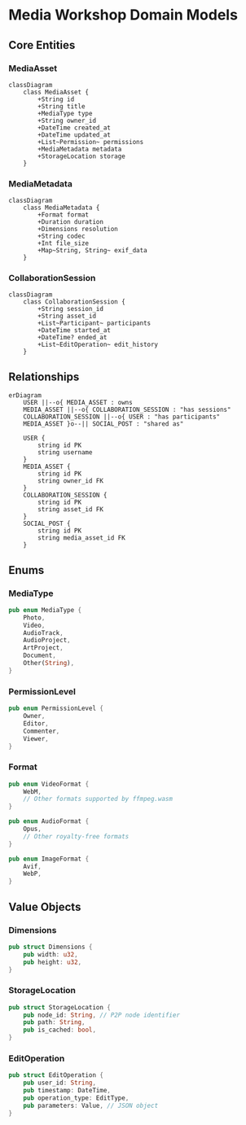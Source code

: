 # Media Workshop Domain Models

## Core Entities

### MediaAsset
```mermaid
classDiagram
    class MediaAsset {
        +String id
        +String title
        +MediaType type
        +String owner_id
        +DateTime created_at
        +DateTime updated_at
        +List~Permission~ permissions
        +MediaMetadata metadata
        +StorageLocation storage
    }
```

### MediaMetadata
```mermaid
classDiagram
    class MediaMetadata {
        +Format format
        +Duration duration
        +Dimensions resolution
        +String codec
        +Int file_size
        +Map~String, String~ exif_data
    }
```

### CollaborationSession
```mermaid
classDiagram
    class CollaborationSession {
        +String session_id
        +String asset_id
        +List~Participant~ participants
        +DateTime started_at
        +DateTime? ended_at
        +List~EditOperation~ edit_history
    }
```

## Relationships
```mermaid
erDiagram
    USER ||--o{ MEDIA_ASSET : owns
    MEDIA_ASSET ||--o{ COLLABORATION_SESSION : "has sessions"
    COLLABORATION_SESSION ||--o{ USER : "has participants"
    MEDIA_ASSET }o--|| SOCIAL_POST : "shared as"
    
    USER {
        string id PK
        string username
    }
    MEDIA_ASSET {
        string id PK
        string owner_id FK
    }
    COLLABORATION_SESSION {
        string id PK
        string asset_id FK
    }
    SOCIAL_POST {
        string id PK
        string media_asset_id FK
    }
```

## Enums

### MediaType
```rust
pub enum MediaType {
    Photo,
    Video,
    AudioTrack,
    AudioProject,
    ArtProject,
    Document,
    Other(String),
}
```

### PermissionLevel
```rust
pub enum PermissionLevel {
    Owner,
    Editor,
    Commenter,
    Viewer,
}
```

### Format
```rust
pub enum VideoFormat {
    WebM,
    // Other formats supported by ffmpeg.wasm
}

pub enum AudioFormat {
    Opus,
    // Other royalty-free formats
}

pub enum ImageFormat {
    Avif,
    WebP,
}
```

## Value Objects

### Dimensions
```rust
pub struct Dimensions {
    pub width: u32,
    pub height: u32,
}
```

### StorageLocation
```rust
pub struct StorageLocation {
    pub node_id: String, // P2P node identifier
    pub path: String,
    pub is_cached: bool,
}
```

### EditOperation
```rust
pub struct EditOperation {
    pub user_id: String,
    pub timestamp: DateTime,
    pub operation_type: EditType,
    pub parameters: Value, // JSON object
}